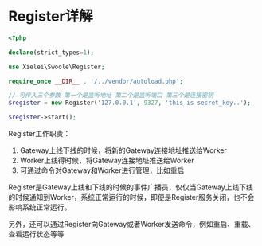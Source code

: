 # Register详解

``` php
<?php

declare(strict_types=1);

use Xielei\Swoole\Register;

require_once __DIR__ . '/../vendor/autoload.php';

// 可传入三个参数 第一个是监听地址 第二个是监听端口 第三个是连接密钥
$register = new Register('127.0.0.1', 9327, 'this is secret_key..');

$register->start();

```

Register工作职责：

1. Gateway上线下线的时候，将新的Gateway连接地址推送给Worker
2. Worker上线得时候，将Gateway连接地址推送给Worker
3. 可通过命令对Gateway和Worker进行管理，比如重启

Register是Gateway上线和下线的时候的事件广播员，仅仅当Gateway上线下线的时候通知到Worker，系统正常运行的时候，即便是Register服务关闭，也不会影响系统正常运行。

另外，还可以通过Register向Gateway或者Worker发送命令，例如重启、重载、查看运行状态等等
